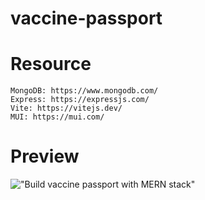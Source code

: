 
# vaccine-passport

  

# Resource

    MongoDB: https://www.mongodb.com/
    Express: https://expressjs.com/
    Vite: https://vitejs.dev/
    MUI: https://mui.com/

# Preview

!["Build vaccine passport with MERN stack"](https://user-images.githubusercontent.com/67447840/146678597-8cc5173c-ea2e-40c5-a9f3-45dc37b1b1cc.png "Build vaccine passport with MERN stack")
